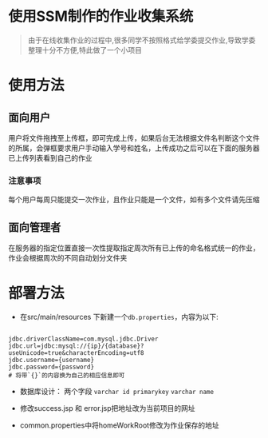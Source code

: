# 使用SSM制作的作业收集系统

> 由于在线收集作业的过程中,很多同学不按照格式给学委提交作业,导致学委整理十分不方便,特此做了一个小项目

# 使用方法

## 面向用户
用户将文件拖拽至上传框，即可完成上传，如果后台无法根据文件名判断这个文件的所属，会弹框要求用户手动输入学号和姓名，上传成功之后可以在下面的服务器已上传列表看到自己的作业

### 注意事项
每个用户每周只能提交一次作业，且作业只能是一个文件，如有多个文件请先压缩


## 面向管理者
在服务器的指定位置直接一次性提取指定周次所有已上传的命名格式统一的作业，作业会根据周次的不同自动划分文件夹


# 部署方法
- 在src/main/resources 下新建一个`db.properties`，内容为以下:

```properties

jdbc.driverClassName=com.mysql.jdbc.Driver
jdbc.url=jdbc:mysql://{ip}/{database}?useUnicode=true&characterEncoding=utf8
jdbc.username={username}
jdbc.password={password}
# 将带`{}`的内容换为自己的相应信息即可

```

- 数据库设计： 两个字段 `varchar id primarykey` `varchar name`

- 修改success.jsp 和 error.jsp把地址改为当前项目的网址

- common.properties中将homeWorkRoot修改为作业保存的地址
